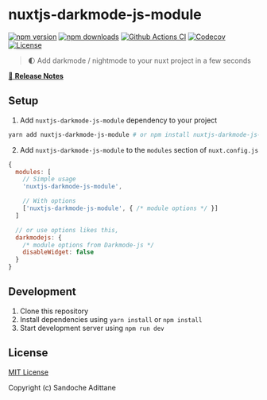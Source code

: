 # nuxtjs-darkmode-js-module

[![npm version][npm-version-src]][npm-version-href]
[![npm downloads][npm-downloads-src]][npm-downloads-href]
[![Github Actions CI][github-actions-ci-src]][github-actions-ci-href]
[![Codecov][codecov-src]][codecov-href]
[![License][license-src]][license-href]

> 🌓 Add darkmode / nightmode to your nuxt project in a few seconds

[📖 **Release Notes**](./CHANGELOG.md)

## Setup

1. Add `nuxtjs-darkmode-js-module` dependency to your project

```bash
yarn add nuxtjs-darkmode-js-module # or npm install nuxtjs-darkmode-js-module
```

2. Add `nuxtjs-darkmode-js-module` to the `modules` section of `nuxt.config.js`

```js
{
  modules: [
    // Simple usage
    'nuxtjs-darkmode-js-module',

    // With options
    ['nuxtjs-darkmode-js-module', { /* module options */ }]
  ]

  // or use options likes this,
  darkmodejs: {
    /* module options from Darkmode-js */
    disableWidget: false
  }
}
```

## Development

1. Clone this repository
2. Install dependencies using `yarn install` or `npm install`
3. Start development server using `npm run dev`

## License

[MIT License](./LICENSE)

Copyright (c) Sandoche Adittane

<!-- Badges -->
[npm-version-src]: https://img.shields.io/npm/v/nuxtjs-darkmode-js-module/latest.svg
[npm-version-href]: https://npmjs.com/package/nuxtjs-darkmode-js-module

[npm-downloads-src]: https://img.shields.io/npm/dt/nuxtjs-darkmode-js-module.svg
[npm-downloads-href]: https://npmjs.com/package/nuxtjs-darkmode-js-module

[github-actions-ci-src]: https://github.com/sandoche/nuxtjs-darkmode-js-module/workflows/ci/badge.svg
[github-actions-ci-href]: https://github.com/sandoche/nuxtjs-darkmode-js-module/actions?query=workflow%3Aci

[codecov-src]: https://img.shields.io/codecov/c/github/sandoche/nuxtjs-darkmode-js-module.svg
[codecov-href]: https://codecov.io/gh/sandoche/nuxtjs-darkmode-js-module

[license-src]: https://img.shields.io/npm/l/nuxtjs-darkmode-js-module.svg
[license-href]: https://npmjs.com/package/nuxtjs-darkmode-js-module
